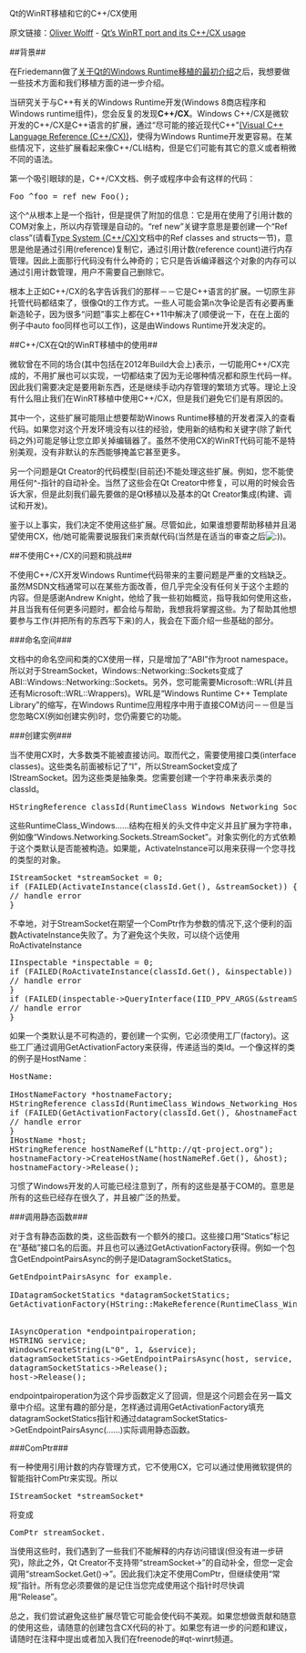 Qt的WinRT移植和它的C++/CX使用

原文链接：[Oliver Wolff](https://blog.qt.digia.com/blog/author/oliverwolff/) - [Qt’s WinRT port and its C++/CX usage](https://blog.qt.digia.com/blog/2013/04/19/qts-winrt-port-and-its-ccx-usage/)

##背景##

在Friedemann做了[关于Qt的Windows Runtime移植的最初介绍](http://blog.qt.digia.com/blog/2013/02/15/port-to-windows-runtime-kick-started/)之后，我想要做一些技术方面和我们移植方面的进一步介绍。

当研究关于与C++有关的Windows Runtime开发(Windows 8商店程序和Windows runtime组件)，您会反复的发现**C++/CX**。Windows C++/CX是微软开发的C++/CX是C++语言的扩展，通过“尽可能的接近现代C++”[(Visual C++ Language Reference (C++/CX))](http://msdn.microsoft.com/en-us/library/windows/apps/hh699871.aspx)，使得为Windows Runtime开发更容易。在某些情况下，这些扩展看起来像C++/CLI结构，但是它们可能有其它的意义或者稍微不同的语法。

第一个吸引眼球的是，C++/CX文档、例子或程序中会有这样的代码：

<pre>
Foo ^foo = ref new Foo();
</pre>

这个^从根本上是一个指针，但是提供了附加的信息：它是用在使用了引用计数的COM对象上，所以内存管理是自动的。“ref new”关键字意思是要创建一个“Ref class”(请看[Type System (C++/CX)](http://msdn.microsoft.com/en-us/library/windows/apps/hh755822)文档中的Ref classes and structs一节)，意思是他是通过引用(reference)复制它，通过引用计数(reference count)进行内存管理。因此上面那行代码没有什么神奇的；它只是告诉编译器这个对象的内存可以通过引用计数管理，用户不需要自己删除它。

根本上正如C++/CX的名字告诉我们的那样－－它是C++语言的扩展。一切原生非托管代码都结束了，很像Qt的工作方式。一些人可能会第n次争论是否有必要再重新造轮子，因为很多“问题”事实上都在C++11中解决了(顺便说一下，在在上面的例子中auto foo同样也可以工作)，这是由Windows Runtime开发决定的。

##C++/CX在Qt的WinRT移植中的使用##

微软曾在不同的场合(其中包括在2012年Build大会上)表示，一切能用C++/CX完成的，不用扩展也可以实现，一切都结束了因为无论哪种情况都和原生代码一样。因此我们需要决定是要用新东西，还是继续手动内存管理的繁琐方式等。理论上没有什么阻止我们在WinRT移植中使用C++/CX，但是我们避免它们是有原因的。

其中一个，这些扩展可能阻止想要帮助Winows Runtime移植的开发者深入的查看代码。如果您对这个开发环境没有以往的经验，使用新的结构和关键字(除了新代码之外)可能足够让您立即关掉编辑器了。虽然不使用CX的WinRT代码可能不是特别美观，没有非默认的东西能够掩盖它甚至更多。

另一个问题是Qt Creator的代码模型(目前还)不能处理这些扩展。例如，您不能使用任何^-指针的自动补全。当然了这些会在Qt Creator中修复，可以用的时候会告诉大家，但是此刻我们最先要做的是Qt移植以及基本的Qt Creator集成(构建、调试和开发)。

鉴于以上事实，我们决定不使用这些扩展。尽管如此，如果谁想要帮助移植并且渴望使用CX，他/她可能需要说服我们来贡献代码(当然是在适当的审查之后<img src='http://blog.qt.digia.com/wp-includes/images/smilies/icon_smile.gif' alt=':)' class='wp-smiley' />)。


##不使用C++/CX的问题和挑战##

不使用C++/CX开发Windows Runtime代码带来的主要问题是严重的文档缺乏。虽然MSDN文档通常可以在某些方面改善，但几乎完全没有任何关于这个主题的内容。但是感谢Andrew Knight，他给了我一些初始概览，指导我如何使用这些，并且当我有任何更多问题时，都会给与帮助，我想我将掌握这些。为了帮助其他想要参与工作(并把所有的东西写下来)的人，我会在下面介绍一些基础的部分。

###命名空间###

文档中的命名空间和类的CX使用一样，只是增加了“ABI”作为root namespace。所以对于StreamSocket，Windows::Networking::Sockets变成了ABI::Windows::Networking::Sockets。另外，您可能需要Microsoft::WRL(并且还有Microsoft::WRL::Wrappers)。WRL是“Windows Runtime C++ Template Library”的缩写，在Windows Runtime应用程序中用于直接COM访问－－但是当您忽略CX(例如创建实例)时，您仍需要它的功能。

###创建实例###

当不使用CX时，大多数类不能被直接访问。取而代之，需要使用接口类(interface classes)。这些类名前面被标记了“I”，所以StreamSocket变成了IStreamSocket。因为这些类是抽象类。您需要创建一个字符串来表示类的classId。

<pre>
HStringReference classId(RuntimeClass_Windows_Networking_Sockets_StreamSockets);
</pre>

这些RuntimeClass_Windows……结构在相关的头文件中定义并且扩展为字符串，例如像“Windows.Networking.Sockets.StreamSocket”。对象实例化的方式依赖于这个类默认是否能被构造。如果能，ActivateInstance可以用来获得一个您寻找的类型的对象。

<pre>
IStreamSocket *streamSocket = 0;
if (FAILED(ActivateInstance(classId.Get(), &streamSocket)) {
// handle error
}
</pre>

不幸地，对于StreamSocket在期望一个ComPtr作为参数的情况下,这个便利的函数ActivateInstance失败了。为了避免这个失败，可以绕个远使用RoActivateInstance

<pre>
IInspectable *inspectable = 0;
if (FAILED(RoActivateInstance(classId.Get(), &inspectable)) {
// handle error
}
if (FAILED(inspectable->QueryInterface(IID_PPV_ARGS(&streamSocket)))) {
// handle error
}
</pre>

如果一个类默认是不可构造的，要创建一个实例，它必须使用工厂(factory)。这些工厂通过调用GetActivationFactory来获得，传递适当的类Id。一个像这样的类的例子是HostName：

<pre>
HostName:

IHostNameFactory *hostnameFactory;
HStringReference classId(RuntimeClass_Windows_Networking_HostName);
if (FAILED(GetActivationFactory(classId.Get(), &hostnameFactory))) {
// handle error
}
IHostName *host;
HStringReference hostNameRef(L"http://qt-project.org");
hostnameFactory->CreateHostName(hostNameRef.Get(), &host);
hostnameFactory->Release();
</pre>

习惯了Windows开发的人可能已经注意到了，所有的这些是基于COM的。意思是所有的这些已经存在很久了，并且被广泛的热爱。


###调用静态函数###

对于含有静态函数的类，这些函数有一个额外的接口。这些接口用“Statics”标记在“基础”接口名的后面。并且也可以通过GetActivationFactory获得。例如一个包含GetEndpointPairsAsync的例子是IDatagramSocketStatics。

<pre>
GetEndpointPairsAsync for example.

IDatagramSocketStatics *datagramSocketStatics;
GetActivationFactory(HString::MakeReference(RuntimeClass_Windows_Networking_Sockets_DatagramSocket).Get(), &datagramSocketStatics);


IAsyncOperation<IVectorView *> *endpointpairoperation;
HSTRING service;
WindowsCreateString(L"0", 1, &service);
datagramSocketStatics->GetEndpointPairsAsync(host, service, &endpointpairoperation);
datagramSocketStatics->Release();
host->Release();
</pre>

endpointpairoperation为这个异步函数定义了回调，但是这个问题会在另一篇文章中介绍。这里有趣的部分是，怎样通过调用GetActivationFactory填充datagramSocketStatics指针和通过datagramSocketStatics->GetEndpointPairsAsync(……)实际调用静态函数。


###ComPtr###

有一种使用引用计数的内存管理方式，它不使用CX，它可以通过使用微软提供的智能指针ComPtr来实现。所以
<pre>
IStreamSocket *streamSocket*
</pre>
将变成
<pre>
ComPtr<IStreamSocket> streamSocket.
</pre>
当使用这些时，我们遇到了一些我们不能解释的内存访问错误(但没有进一步研究)，除此之外，Qt Creator不支持带“streamSocket->”的自动补全，但您一定会调用“streamSocket.Get()->”。因此我们决定不使用ComPtr，但继续使用“常规”指针。所有您必须要做的是记住当您完成使用这个指针时尽快调用“Release”。


总之，我们尝试避免这些扩展尽管它可能会使代码不美观。如果您想做贡献和随意的使用这些，请随意的创建包含CX代码的补丁。如果您有进一步的问题和建议，请随时在注释中提出或者加入我们在freenode的#qt-winrt频道。


